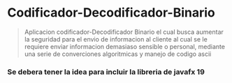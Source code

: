# Codificador-Decodificador-Binario
>Aplicacion codificador-Decodificador Binario el cual busca aumentar la seguridad para el envio de informacion al cliente al cual se le requiere enviar informacion
>demasiaso sensible o personal, mediante una serie de converciones algoritmicas y manejo de codigo ascii

### Se debera tener la idea para incluir la libreria de javafx 19 
